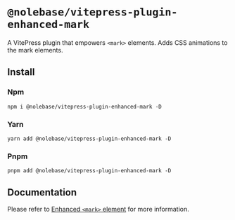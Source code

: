 # `@nolebase/vitepress-plugin-enhanced-mark`

A VitePress plugin that empowers `<mark>` elements. Adds CSS animations to the mark elements.

## Install

### Npm

```shell
npm i @nolebase/vitepress-plugin-enhanced-mark -D
```

### Yarn

```shell
yarn add @nolebase/vitepress-plugin-enhanced-mark -D
```

### Pnpm

```shell
pnpm add @nolebase/vitepress-plugin-enhanced-mark -D
```

## Documentation

Please refer to [Enhanced `<mark>` element](https://nolebase-integrations.ayaka.io/pages/en/integrations/vitepress-plugin-enhanced-mark/) for more information.
